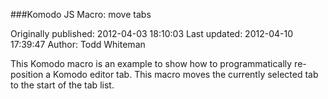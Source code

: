 ###Komodo JS Macro: move tabs

Originally published: 2012-04-03 18:10:03
Last updated: 2012-04-10 17:39:47
Author: Todd Whiteman

This Komodo macro is an example to show how to programmatically re-position a Komodo editor tab. This macro moves the currently selected tab to the start of the tab list.